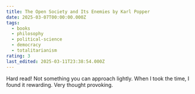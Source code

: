 ```yaml
---
title: The Open Society and Its Enemies by Karl Popper
date: 2025-03-07T00:00:00.000Z
tags:
  - books
  - philosophy
  - political-science
  - democracy
  - totalitarianism
rating: 3
last_edited: 2025-03-11T23:38:54.000Z
---
```

Hard read! Not something you can approach lightly. When I took the time, I found it rewarding. Very thought provoking.
